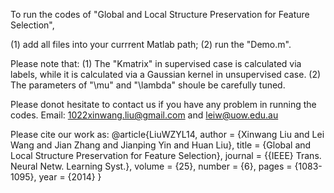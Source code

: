 To run the codes of "Global and Local Structure Preservation for Feature Selection",

(1) add all files into your currrent Matlab path;
(2) run the "Demo.m".

Please note that:
(1) The "Kmatrix" in supervised case is calculated via labels, while it is calculated via a Gaussian kernel in unsupervised case.
(2) The parameters of "\mu" and "\lambda" shoule be carefully tuned. 

Please donot hesitate to contact us if you have any problem in running the codes. Email: 1022xinwang.liu@gmail.com and leiw@uow.edu.au

Please cite our work as:
@article{LiuWZYL14,
  author    = {Xinwang Liu and Lei Wang and Jian Zhang and Jianping Yin and Huan Liu},
  title     = {Global and Local Structure Preservation for Feature Selection},
  journal   = {{IEEE} Trans. Neural Netw. Learning Syst.},
  volume    = {25},
  number    = {6},
  pages     = {1083-1095},
  year      = {2014}
}
